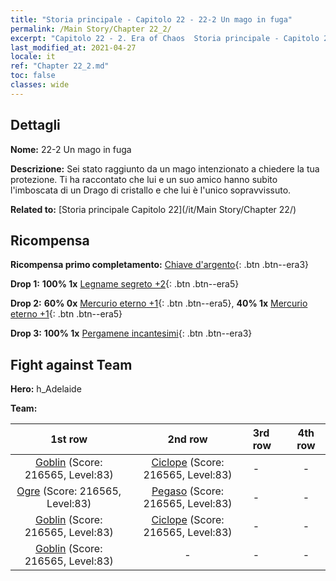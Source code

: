 ```yaml
---
title: "Storia principale - Capitolo 22 - 22-2 Un mago in fuga"
permalink: /Main Story/Chapter 22_2/
excerpt: "Capitolo 22 - 2. Era of Chaos  Storia principale - Capitolo 22_2. 22-2 Un mago in fuga"
last_modified_at: 2021-04-27
locale: it
ref: "Chapter 22_2.md"
toc: false
classes: wide
---
```


## Dettagli

 **Nome:** 22-2 Un mago in fuga

 **Descrizione:** Sei stato raggiunto da un mago intenzionato a chiedere la tua protezione. Ti ha raccontato che lui e un suo amico hanno subito l'imboscata di un Drago di cristallo e che lui è l'unico sopravvissuto.

 **Related to:** [Storia principale Capitolo 22](/it/Main Story/Chapter 22/)

## Ricompensa

 **Ricompensa primo completamento:** [Chiave d'argento](/ItemsIT/con_693/){: .btn .btn--era3}

 **Drop 1:** **100% 1x** [Legname segreto +2](/ItemsIT/mat_76/){: .btn .btn--era5}

 **Drop 2:** **60% 0x** [Mercurio eterno +1](/ItemsIT/mat_70/){: .btn .btn--era5}, **40% 1x** [Mercurio eterno +1](/ItemsIT/mat_70/){: .btn .btn--era5}

 **Drop 3:** **100% 1x** [Pergamene incantesimi](/ItemsIT/con_694/){: .btn .btn--era3}


## Fight against Team
 **Hero:** h_Adelaide

 **Team:**


  | 1st row | 2nd row | 3rd row | 4th row |
  |:----:|:----:|:----|:----:|
  | [Goblin](/it/units/Goblin/) (Score: 216565, Level:83)  | [Ciclope](/it/units/Cyclops/) (Score: 216565, Level:83)  | - | - |
  | [Ogre](/it/units/Ogre/) (Score: 216565, Level:83)  | [Pegaso](/it/units/Pegasus/) (Score: 216565, Level:83)  | - | - |
  | [Goblin](/it/units/Goblin/) (Score: 216565, Level:83)  | [Ciclope](/it/units/Cyclops/) (Score: 216565, Level:83)  | - | - |
  | [Goblin](/it/units/Goblin/) (Score: 216565, Level:83)  | - | - | - |


